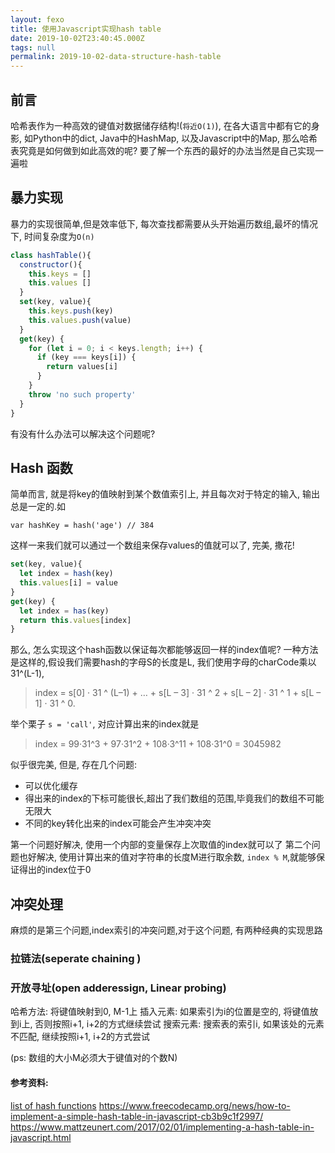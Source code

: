 ```yaml
---
layout: fexo
title: 使用Javascript实现hash table
date: 2019-10-02T23:40:45.000Z
tags: null
permalink: 2019-10-02-data-structure-hash-table
---
```

## 前言
哈希表作为一种高效的键值对数据储存结构!(`将近O(1)`), 在各大语言中都有它的身影, 如Python中的dict, Java中的HashMap, 以及Javascript中的Map, 那么哈希表究竟是如何做到如此高效的呢? 要了解一个东西的最好的办法当然是自己实现一遍啦

## 暴力实现
暴力的实现很简单,但是效率低下, 每次查找都需要从头开始遍历数组,最坏的情况下, 时间复杂度为`O(n)`
```js
class hashTable(){
  constructor(){
    this.keys = []
    this.values []
  }
  set(key, value){
    this.keys.push(key)
    this.values.push(value)
  }
  get(key) {
    for (let i = 0; i < keys.length; i++) {
      if (key === keys[i]) {
        return values[i]
      }
    }
    throw 'no such property'
  }
}
```
有没有什么办法可以解决这个问题呢? 

## Hash 函数
简单而言, 就是将key的值映射到某个数值索引上, 并且每次对于特定的输入, 输出总是一定的.如
```
var hashKey = hash('age') // 384
```
这样一来我们就可以通过一个数组来保存values的值就可以了, 完美, 撒花!
```js
set(key, value){
  let index = hash(key)
  this.values[i] = value 
}
get(key) {
  let index = has(key)
  return this.values[index]
}
```

那么, 怎么实现这个hash函数以保证每次都能够返回一样的index值呢? 一种方法是这样的,假设我们需要hash的字母S的长度是L, 我们使用字母的charCode乘以31^(L-1),
> index = s[0] · 31 ^ (L–1) + … + s[L – 3] · 31 ^ 2 + s[L – 2] · 31 ^ 1 + s[L – 1] · 31 ^ 0.

举个栗子 `s = 'call'`, 对应计算出来的index就是
> index = 99·31^3 + 97·31^2 + 108·3^11 + 108·31^0 = 3045982

似乎很完美, 但是, 存在几个问题: 

* 可以优化缓存
* 得出来的index的下标可能很长,超出了我们数组的范围,毕竟我们的数组不可能无限大
* 不同的key转化出来的index可能会产生冲突冲突

第一个问题好解决, 使用一个内部的变量保存上次取值的index就可以了
第二个问题也好解决, 使用计算出来的值对字符串的长度M进行取余数, `index % M`,就能够保证得出的index位于0

## 冲突处理
麻烦的是第三个问题,index索引的冲突问题,对于这个问题, 有两种经典的实现思路

### 拉链法(seperate chaining )

### 开放寻址(open adderessign, Linear probing)
哈希方法: 将键值映射到0, M-1上
插入元素: 如果索引为i的位置是空的, 将键值放到i上, 否则按照i+1, i+2的方式继续尝试
搜索元素: 搜索表的索引i, 如果该处的元素不匹配, 继续按照i+1, i+2的方式尝试

(ps: 数组的大小M必须大于键值对的个数N)



#### 参考资料:
[list of hash functions](https://en.wikipedia.org/wiki/List_of_hash_functions)
https://www.freecodecamp.org/news/how-to-implement-a-simple-hash-table-in-javascript-cb3b9c1f2997/
https://www.mattzeunert.com/2017/02/01/implementing-a-hash-table-in-javascript.html
